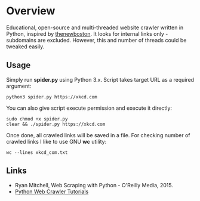 # Overview

Educational, open-source and multi-threaded website crawler written in Python, inspired by [thenewboston](https://github.com/buckyroberts/Spider). It looks for internal links only - subdomains are excluded. However, this and number of threads could be tweaked easily.

## Usage

Simply run **spider.py** using Python 3.x. Script takes target URL as a required argument:
```
python3 spider.py https://xkcd.com
```

You can also give script execute permission and execute it directly:
```
sudo chmod +x spider.py
clear && ./spider.py https://xkcd.com
```

Once done, all crawled links will be saved in a file. For checking number of crawled links I like to use GNU **wc** utility:
```
wc --lines xkcd_com.txt
```

## Links

- Ryan Mitchell, Web Scraping with Python - O'Reilly Media, 2015.
- [Python Web Crawler Tutorials](https://www.youtube.com/playlist?list=PL6gx4Cwl9DGA8Vys-f48mAH9OKSUyav0q)
